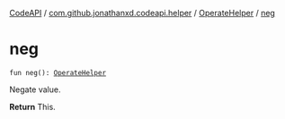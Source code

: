 [CodeAPI](../../index.md) / [com.github.jonathanxd.codeapi.helper](../index.md) / [OperateHelper](index.md) / [neg](.)

# neg

`fun neg(): `[`OperateHelper`](index.md)

Negate value.

**Return**
This.

